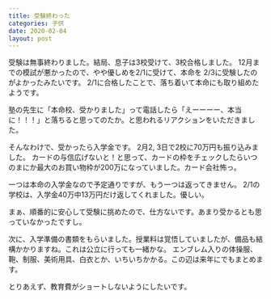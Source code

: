 ```yaml
---
title: 受験終わった
categories: 子供
date: 2020-02-04
layout: post
---
```


受験は無事終わりました。結局、息子は3校受けて、3校合格しました。
12月までの模試が悪かったので、やや優しめを2/1に受けて、本命を 2/3に受験したのがよかったみたいです。
2/1に合格したことで、落ち着いて本命にも取り組めたようです。

塾の先生に「本命校、受かりました」って電話したら「えーーーー、本当に！！！」と落ちると思ってのたか。と思われるリアクションをいただきました。

そんなわけで、受かったら入学金です。
2月2, 3日で2校に70万円も振り込みました。
カードの与信広げないと！と思って、カードの枠をチェックしたらいつのまにか最大のお買い物枠が200万になっていました。カード会社怖っ。

一つは本命の入学金なので予定通りですが、もう一つは返ってきません。
2/1の学校は、入学金40万中13万円だけ返してくれました。優しい。

まぁ、順番的に安心して受験に挑めたので、仕方ないです。あまり受かるとも思っていなかったですし。

次に、入学準備の書類をもらいました。授業料は覚悟していましたが、備品も結構かかりますね。これは公立に行っても一緒かな。
エンブレム入りの体操服、鞄、制服、美術用具、白衣とか、いちいちかかる。この辺は来年にでもまとめます。

とりあえず、教育費がショートしないようにしたいです。